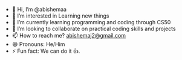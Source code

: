 - 👋 Hi, I’m @abishemaa
- 👀 I’m interested in Learning new things
- 🌱 I’m currently learning programming and coding through CS50
- 💞️ I’m looking to collaborate on practical coding skills and projects
- 📫 How to reach me? abishemaj2@gmail.com
- 😄 Pronouns: He/Him
- ⚡ Fun fact: We can do it 👍.

<!---
abishemaa/abishemaa is a ✨ special ✨ repository because its `README.md` (this file) appears on your GitHub profile.
You can click the Preview link to take a look at your changes.
--->

